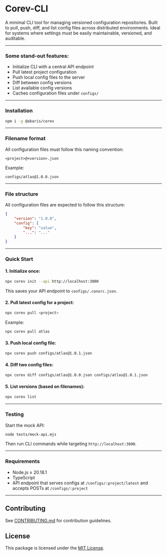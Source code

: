 # Corev-CLI

A minimal CLI tool for managing versioned configuration repositories. Built to pull, push, diff, and list config files across distributed environments. Ideal for systems where settings must be easily maintainable, versioned, and auditable.

---

### Some stand-out features:

- Initialize CLI with a central API endpoint
- Pull latest project configuration
- Push local config files to the server
- Diff between config versions
- List available config versions
- Caches configuration files under `configs/`

---

### Installation

```bash
npm i -g @abaris/corev
```

---

### Filename format

All configuration files must follow this naming convention:

```
<project>@<version>.json
```

Example:

```
configs/atlas@1.0.0.json
```

---

### File structure

All configuration files are expected to follow this structure:

```json
{
	"version": "1.0.0",
	"config": {
		"key": "value",
		"...": "..."
	}
}
```

---

### Quick Start

#### 1. Initialize once:

```bash
npx corev init --api http://localhost:3000
```

This saves your API endpoint to `configs/.conorc.json`.

#### 2. Pull latest config for a project:

```bash
npx corev pull <project>
```

Example:

```bash
npx corev pull atlas
```

#### 3. Push local config file:

```bash
npx corev push configs/atlas@1.0.1.json
```

#### 4. Diff two config files:

```bash
npx corev diff configs/atlas@1.0.0.json configs/atlas@1.0.1.json
```

#### 5. List versions (based on filenames):

```bash
npx corev list
```

---

### Testing

Start the mock API:

```bash
node tests/mock-api.mjs
```

Then run CLI commands while targeting `http://localhost:3000`.

---

### Requirements

- Node.js ≥ 20.18.1
- TypeScript
- API endpoint that serves configs at `/configs/:project/latest` and accepts POSTs at
  `/configs/:project`

---

## Contributing

See [CONTRIBUTING.md](CONTRIBUTING.md) for contribution guidelines.

## License

This package is licensed under the [MIT License](LICENSE).



